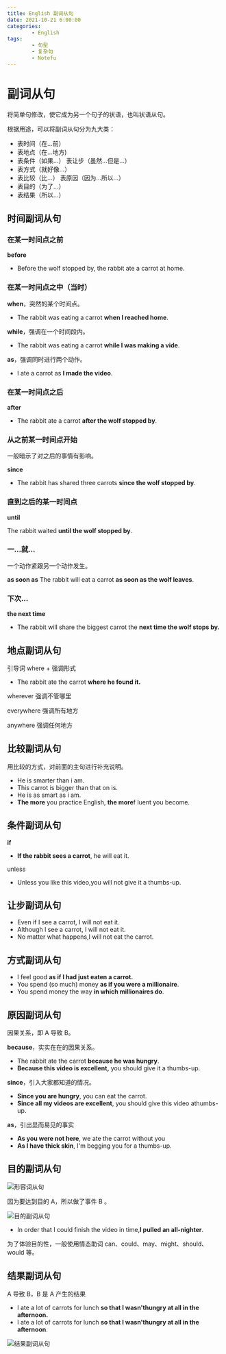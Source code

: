 ```yaml
---
title: English 副词从句
date: 2021-10-21 6:00:00
categories:
        - English
tags:
        - 句型
        - 复杂句
        - Notefu
---
```


# 副词从句

将简单句修改，使它成为另一个句子的状语，也叫状语从句。

根据用途，可以将副词从句分为九大类：

- 表时间（在...前）
- 表地点（在...地方)
- 表条件（如果...）
  表让步（虽然...但是...）
- 表方式（就好像...）
- 表比较（比...）
  表原因（因为...所以...）
- 表目的（为了...）
- 表结果（所以...）

## 时间副词从句

### 在某一时间点之前

**before**

- Before the wolf stopped by, the rabbit ate a carrot at home.

### 在某一时间点之中（当时）

**when**，突然的某个时间点。

- The rabbit was eating a carrot **when I reached home**.

**while**，强调在一个时间段内。

- The rabbit was eating a carrot **while I was making a vide**.

**as**，强调同时进行两个动作。

- l ate a carrot as **I made the video**.

### 在某一时间点之后

**after**

- The rabbit ate a carrot **after the wolf stopped by**.

### 从之前某一时间点开始

一般暗示了对之后的事情有影响。

**since**

- The rabbit has shared three carrots **since the wolf stopped by**.

### 直到之后的某一时间点

**until**

The rabbit waited **until the wolf stopped by**.

### 一...就...

一个动作紧跟另一个动作发生。

**as soon as**
The rabbit will eat a carrot **as soon as the wolf leaves**.

### 下次...

**the next time**

- The rabbit will share the biggest carrot the **next time the wolf stops by.**

## 地点副词从句

引导词 where + 强调形式

- The rabbit ate the carrot **where he found it.**

wherever 强调不管哪里

everywhere 强调所有地方

anywhere 强调任何地方

## 比较副词从句

用比较的方式，对前面的主句进行补充说明。

- He is smarter than  i am.
- This carrot is bigger than that on is.
- He is as smart as i am.
- **The more** you practice English, **the more**f luent you become.

## 条件副词从句

**if**

- **If the rabbit sees a carrot**, he will eat it.

unless

- Unless you like this video,you will not give it a thumbs-up.

## 让步副词从句

- Even if I see a carrot, I will not eat it.
- Although l see a carrot, I will not eat it.
- No matter what happens,I will not eat the carrot.

## 方式副词从句

- l feel good **as if I had just eaten a carrot.**
- You spend (so much) money **as if you were a millionaire**.
- You spend money the way **in which millionaires do**.

## 原因副词从句

因果关系，即 A 导致 B。

**because**，实实在在的因果关系。

- The rabbit ate the carrot **because he was hungry**.
- **Because this video is excellent,** you should give it a thumbs-up.

**since**，引入大家都知道的情况。

- **Since you are hungry**, you can eat the carrot.
- **Since all my videos are excellent**, you should give this video athumbs-up.

**as**，引出显而易见的事实

- **As you were not here**, we ate the carrot without you
- **As I have thick skin**, I'm begging you for a thumbs-up.



## 目的副词从句

![形容词从句](副词从句.assets/形容词从句.png)

因为要达到目的 A，所以做了事件 B 。

![目的副词从句](副词从句.assets/目的副词从句.png)

- In order that I could finish the video in time,**I pulled an all-nighter**.

为了体验目的性，一般使用情态助词 can、could、may、might、should、would 等。

## 结果副词从句

A 导致 B，B 是 A 产生的结果

- l ate a lot of carrots for lunch **so that I wasn'thungry at all in the afternoon.**
- l ate a lot of carrots for lunch **so that I wasn'thungry at all in the afternoon**.

![结果副词从句](副词从句.assets/结果副词从句.png)
